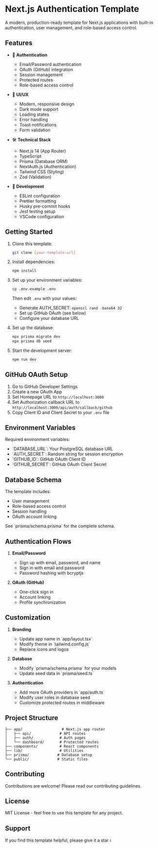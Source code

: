 # Next.js Authentication Template

A modern, production-ready template for Next.js applications with built-in authentication, user management, and role-based access control.

## Features

- 🔐 **Authentication**
  - Email/Password authentication
  - OAuth (GitHub) integration
  - Session management
  - Protected routes
  - Role-based access control

- 🎨 **UI/UX**
  - Modern, responsive design
  - Dark mode support
  - Loading states
  - Error handling
  - Toast notifications
  - Form validation

- 🛠 **Technical Stack**
  - Next.js 14 (App Router)
  - TypeScript
  - Prisma (Database ORM)
  - NextAuth.js (Authentication)
  - Tailwind CSS (Styling)
  - Zod (Validation)

- 🔧 **Development**
  - ESLint configuration
  - Prettier formatting
  - Husky pre-commit hooks
  - Jest testing setup
  - VSCode configuration

## Getting Started

1. Clone this template:
   ```bash
   git clone [your-template-url]
   ```

2. Install dependencies:
   ```bash
   npm install
   ```

3. Set up your environment variables:
   ```bash
   cp .env.example .env
   ```
   Then edit `.env` with your values:
   - Generate AUTH_SECRET: `openssl rand -base64 32`
   - Set up GitHub OAuth (see below)
   - Configure your database URL

4. Set up the database:
   ```bash
   npx prisma migrate dev
   npx prisma db seed
   ```

5. Start the development server:
   ```bash
   npm run dev
   ```

## GitHub OAuth Setup

1. Go to GitHub Developer Settings
2. Create a new OAuth App
3. Set Homepage URL to `http://localhost:3000`
4. Set Authorization callback URL to `http://localhost:3000/api/auth/callback/github`
5. Copy Client ID and Client Secret to your `.env` file

## Environment Variables

Required environment variables:
- \`DATABASE_URL\`: Your PostgreSQL database URL
- \`AUTH_SECRET\`: Random string for session encryption
- \`GITHUB_ID\`: GitHub OAuth Client ID
- \`GITHUB_SECRET\`: GitHub OAuth Client Secret

## Database Schema

The template includes:
- User management
- Role-based access control
- Session handling
- OAuth account linking

See \`prisma/schema.prisma\` for the complete schema.

## Authentication Flows

1. **Email/Password**
   - Sign up with email, password, and name
   - Sign in with email and password
   - Password hashing with bcryptjs

2. **OAuth (GitHub)**
   - One-click sign in
   - Account linking
   - Profile synchronization

## Customization

1. **Branding**
   - Update app name in \`app/layout.tsx\`
   - Modify theme in \`tailwind.config.js\`
   - Replace icons and logos

2. **Database**
   - Modify \`prisma/schema.prisma\` for your models
   - Update seed data in \`prisma/seed.ts\`

3. **Authentication**
   - Add more OAuth providers in \`app/auth.ts\`
   - Modify user roles in database seed
   - Customize protected routes in middleware

## Project Structure

```
├── app/                  # Next.js app router
│   ├── api/             # API routes
│   ├── auth/            # Auth pages
│   └── dashboard/       # Protected routes
├── components/          # React components
├── lib/                 # Utilities
├── prisma/             # Database setup
└── public/             # Static files
```

## Contributing

Contributions are welcome! Please read our contributing guidelines.

## License

MIT License - feel free to use this template for any project.

## Support

If you find this template helpful, please give it a star ⭭
